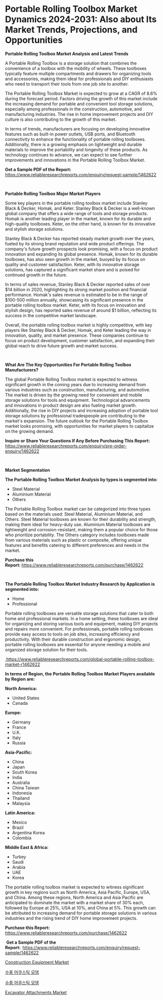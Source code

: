 <p><h1>Portable Rolling Toolbox Market Dynamics 2024-2031: Also about Its Market Trends, Projections, and Opportunities</h1></p><p><strong>Portable Rolling Toolbox Market Analysis and Latest Trends</strong></p>
<p><p>A Portable Rolling Toolbox is a storage solution that combines the convenience of a toolbox with the mobility of wheels. These toolboxes typically feature multiple compartments and drawers for organizing tools and accessories, making them ideal for professionals and DIY enthusiasts who need to transport their tools from one job site to another.</p><p>The Portable Rolling Toolbox Market is expected to grow at a CAGR of 8.6% during the forecast period. Factors driving the growth of this market include the increasing demand for portable and convenient tool storage solutions, especially among professionals in the construction, automotive, and manufacturing industries. The rise in home improvement projects and DIY culture is also contributing to the growth of this market.</p><p>In terms of trends, manufacturers are focusing on developing innovative features such as built-in power outlets, USB ports, and Bluetooth connectivity to enhance the functionality of portable rolling toolboxes. Additionally, there is a growing emphasis on lightweight and durable materials to improve the portability and longevity of these products. As technology continues to advance, we can expect to see further improvements and innovations in the Portable Rolling Toolbox Market.</p></p>
<p><strong>Get a Sample PDF of the Report:&nbsp;</strong> <a href="https://www.reliableresearchreports.com/enquiry/request-sample/1462622">https://www.reliableresearchreports.com/enquiry/request-sample/1462622</a></p>
<p>&nbsp;</p>
<p><strong>Portable Rolling Toolbox Major Market Players</strong></p>
<p><p>Some key players in the portable rolling toolbox market include Stanley Black & Decker, Homak, and Keter. Stanley Black & Decker is a well-known global company that offers a wide range of tools and storage products. Homak is another leading player in the market, known for its durable and high-quality toolboxes. Keter, on the other hand, is known for its innovative and stylish storage solutions.</p><p>Stanley Black & Decker has reported steady market growth over the years, fueled by its strong brand reputation and wide product offerings. The company's future growth prospects look promising, with a focus on product innovation and expanding its global presence. Homak, known for its durable toolboxes, has also seen growth in the market, buoyed by its focus on quality and customer satisfaction. Keter, with its innovative storage solutions, has captured a significant market share and is poised for continued growth in the future.</p><p>In terms of sales revenue, Stanley Black & Decker reported sales of over $14 billion in 2020, highlighting its strong market position and financial performance. Homak's sales revenue is estimated to be in the range of $100-500 million annually, showcasing its significant presence in the portable rolling toolbox market. Keter, with its focus on innovation and stylish design, has reported sales revenue of around $1 billion, reflecting its success in the competitive market landscape.</p><p>Overall, the portable rolling toolbox market is highly competitive, with key players like Stanley Black & Decker, Homak, and Keter leading the way in innovation, quality, and market presence. These companies continue to focus on product development, customer satisfaction, and expanding their global reach to drive future growth and market success.</p></p>
<p>&nbsp;</p>
<p><strong>What Are The Key Opportunities For Portable Rolling Toolbox Manufacturers?</strong></p>
<p><p>The global Portable Rolling Toolbox market is expected to witness significant growth in the coming years due to increasing demand from various industries such as construction, manufacturing, and automotive. The market is driven by the growing need for convenient and mobile storage solutions for tools and equipment. Technological advancements and innovations in product design are also fueling market growth. Additionally, the rise in DIY projects and increasing adoption of portable tool storage solutions by professional tradespeople are contributing to the market's expansion. The future outlook for the Portable Rolling Toolbox market looks promising, with opportunities for market players to capitalize on the growing demand.</p></p>
<p><strong>Inquire or Share Your Questions If Any Before Purchasing This Report:</strong> <a href="https://www.reliableresearchreports.com/enquiry/pre-order-enquiry/1462622">https://www.reliableresearchreports.com/enquiry/pre-order-enquiry/1462622</a></p>
<p>&nbsp;</p>
<p><strong>Market Segmentation</strong></p>
<p><strong>The Portable Rolling Toolbox Market Analysis by types is segmented into:</strong></p>
<p><ul><li>Steel Material</li><li>Aluminium Material</li><li>Others</li></ul></p>
<p><p>The Portable Rolling Toolbox market can be categorized into three types based on the materials used: Steel Material, Aluminium Material, and Others. Steel Material toolboxes are known for their durability and strength, making them ideal for heavy-duty use. Aluminium Material toolboxes are lightweight and corrosion-resistant, making them a popular choice for those who prioritize portability. The Others category includes toolboxes made from various materials such as plastic or composite, offering unique features and benefits catering to different preferences and needs in the market.</p></p>
<p><strong>Purchase this Report:&nbsp;</strong><a href="https://www.reliableresearchreports.com/purchase/1462622">https://www.reliableresearchreports.com/purchase/1462622</a></p>
<p>&nbsp;</p>
<p><strong>The Portable Rolling Toolbox Market Industry Research by Application is segmented into:</strong></p>
<p><ul><li>Home</li><li>Professional</li></ul></p>
<p><p>Portable rolling toolboxes are versatile storage solutions that cater to both home and professional markets. In a home setting, these toolboxes are ideal for organizing and storing various tools and equipment, making DIY projects and repairs more convenient. For professionals, portable rolling toolboxes provide easy access to tools on job sites, increasing efficiency and productivity. With their durable construction and ergonomic design, portable rolling toolboxes are essential for anyone needing a mobile and organized storage solution for their tools.</p></p>
<p><a href="https://www.reliableresearchreports.com/global-portable-rolling-toolbox-market-r1462622">&nbsp;https://www.reliableresearchreports.com/global-portable-rolling-toolbox-market-r1462622</a></p>
<p><strong>In terms of Region, the Portable Rolling Toolbox Market Players available by Region are:</strong></p>
<p>
    <p> <strong> North America: </strong>
        <ul>
            <li>United States</li>
            <li>Canada</li>
        </ul>
        </p> 
    <p> <strong> Europe: </strong>
        <ul>
            <li>Germany</li>
            <li>France</li>
            <li>U.K.</li>
            <li>Italy</li>
            <li>Russia</li>
        </ul>
        </p> 
    <p> <strong> Asia-Pacific: </strong>
        <ul>
            <li>China</li>
            <li>Japan</li>
            <li>South Korea</li>
            <li>India</li>
            <li>Australia</li>
            <li>China Taiwan</li>
            <li>Indonesia</li>
            <li>Thailand</li>
            <li>Malaysia</li>
        </ul>
        </p> 
    <p> <strong> Latin America: </strong>
        <ul>
            <li>Mexico</li>
            <li>Brazil</li>
            <li>Argentina Korea</li>
            <li>Colombia</li>
        </ul>
        </p> 
    <p> <strong> Middle East & Africa: </strong>
        <ul>
            <li>Turkey</li>
            <li>Saudi</li>
            <li>Arabia</li>
            <li>UAE</li>
            <li>Korea</li>
        </ul>
    </p>
    </p>
<p><p>The portable rolling toolbox market is expected to witness significant growth in key regions such as North America, Asia Pacific, Europe, USA, and China. Among these regions, North America and Asia Pacific are anticipated to dominate the market with a market share of 30% each, followed by Europe at 25%, USA at 10%, and China at 5%. This growth can be attributed to increasing demand for portable storage solutions in various industries and the rising trend of DIY home improvement projects.</p></p>
<p><strong>Purchase this Report: </strong><a href="https://www.reliableresearchreports.com/purchase/1462622">https://www.reliableresearchreports.com/purchase/1462622</a></p>
<p>&nbsp;<strong>Get a Sample PDF of the Report:&nbsp;&nbsp;</strong><a href="https://www.reliableresearchreports.com/enquiry/request-sample/1462622">https://www.reliableresearchreports.com/enquiry/request-sample/1462622</a></p>
<p><strong></strong></p>
<p><p><a href="https://github.com/rslnowrouzi/Market-Research-Report-List-1/blob/main/construction-equipment-market.md">Construction Equipment Market</a></p><p><a href="https://github.com/alfitoms13/Market-Research-Report-List-1/blob/main/1002401166890.md">수중 어쿠스틱 모뎀</a></p><p><a href="https://github.com/erwindropdead54/Market-Research-Report-List-1/blob/main/9603087166889.md">수중 어쿠스틱 모뎀</a></p><p><a href="https://github.com/LiamKanenood/Market-Research-Report-List-1/blob/main/excavator-attachments-market.md">Excavator Attachments Market</a></p></p>